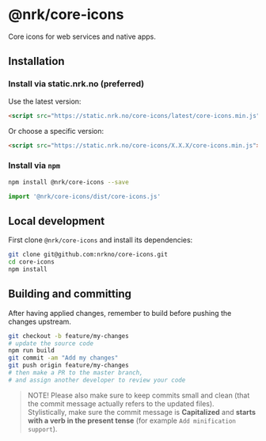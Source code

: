 # @nrk/core-icons
Core icons for web services and native apps.

## Installation

### Install via static.nrk.no (preferred)
Use the latest version:
```html
<script src="https://static.nrk.no/core-icons/latest/core-icons.min.js"></script>
```
Or choose a specific version:
```html
<script src="https://static.nrk.no/core-icons/X.X.X/core-icons.min.js"></script>
```

### Install via `npm`
```bash
npm install @nrk/core-icons --save
```

```js
import '@nrk/core-icons/dist/core-icons.js'
```

## Local development
First clone `@nrk/core-icons` and install its dependencies:

```bash
git clone git@github.com:nrkno/core-icons.git
cd core-icons
npm install
```

## Building and committing
After having applied changes, remember to build before pushing the changes upstream.

```bash
git checkout -b feature/my-changes
# update the source code
npm run build
git commit -am "Add my changes"
git push origin feature/my-changes
# then make a PR to the master branch,
# and assign another developer to review your code
```

> NOTE! Please also make sure to keep commits small and clean (that the commit message actually refers to the updated files).  
> Stylistically, make sure the commit message is **Capitalized** and **starts with a verb in the present tense** (for example `Add minification support`).
